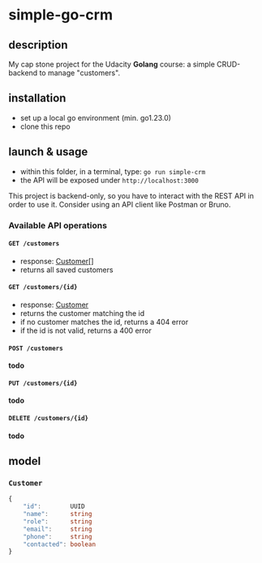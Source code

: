 # simple-go-crm

## description

My cap stone project for the Udacity **Golang** course: a simple CRUD-backend to manage "customers".

## installation

- set up a local go environment (min. go1.23.0)
- clone this repo

## launch & usage

- within this folder, in a terminal, type: `go run simple-crm`
- the API will be exposed under `http://localhost:3000`

This project is backend-only, so you have to interact with the REST API in order to use it. Consider using an API client like Postman or Bruno.

### Available API operations

#### `GET /customers`

- response: [Customer\[\]](#customer)
- returns all saved customers

#### `GET /customers/{id}`

- response: [Customer](#customer)
- returns the customer matching the id
- if no customer matches the id, returns a 404 error
- if the id is not valid, returns a 400 error

#### `POST /customers`

**todo**

#### `PUT /customers/{id}`

**todo**

#### `DELETE /customers/{id}`

**todo**

## model

### `Customer`

```typescript
{
	"id":        UUID
	"name":      string
	"role":      string
	"email":     string
	"phone":     string
	"contacted": boolean
}
```
